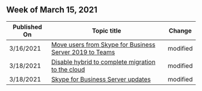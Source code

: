 <!-- This file is generated automatically each week. Changes made to this file will be overwritten.-->



## Week of March 15, 2021


| Published On |Topic title | Change |
|------|------------|--------|
| 3/16/2021 | [Move users from Skype for Business Server 2019 to Teams](/SkypeForBusiness/hybrid/move-users-from-on-premises-to-teams) | modified |
| 3/18/2021 | [Disable hybrid to complete migration to the cloud](/SkypeForBusiness/hybrid/cloud-consolidation-disabling-hybrid) | modified |
| 3/18/2021 | [Skype for Business Server updates](/SkypeForBusiness/sfb-server-updates) | modified |

